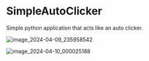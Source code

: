 # SimpleAutoClicker

Simple python application that acts like an auto clicker.

![image_2024-04-09_235958542](https://github.com/RoscaMitrut/SimpleAutoClicker/assets/73184865/c73861e1-a07d-4f82-b214-f170c48a49d7)

![image_2024-04-10_000025188](https://github.com/RoscaMitrut/SimpleAutoClicker/assets/73184865/0cf872a6-e240-4673-ab3a-4ca2152dea3d)

